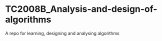 # TC2008B_Analysis-and-design-of-algorithms
A repo for learning, designing and analysing algorithms
